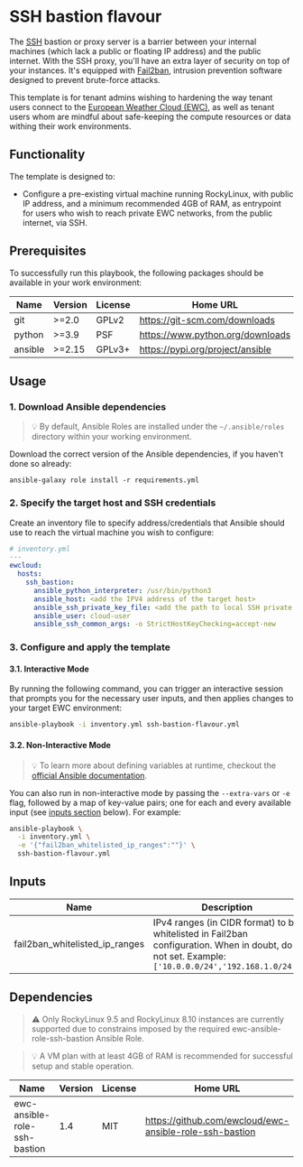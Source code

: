 # SSH bastion flavour
The [SSH](https://en.wikipedia.org/wiki/Secure_Shell) bastion or proxy server
is a barrier between your internal machines (which lack a public or floating IP
address) and the public internet. With the SSH proxy, you'll have an extra layer of
security on top of your instances. It's equipped with
[Fail2ban](https://github.com/fail2ban/fail2ban),
intrusion prevention software designed to prevent brute-force attacks.

This template is for tenant admins wishing to hardening the way tenant users
connect to the [European Weather Cloud (EWC)](https://europeanweather.cloud/),
as well as tenant users whom are mindful about safe-keeping the compute resources
or data withing their work environments.

## Functionality
The template is designed to:

* Configure a pre-existing virtual machine running RockyLinux, with public IP
address, and a minimum recommended 4GB of RAM, as entrypoint for users who
wish to reach private EWC networks, from the public internet, via SSH.

## Prerequisites

To successfully run this playbook, the following packages should be available in your work environment:

| Name | Version | License | Home URL |
|------|---------|----- |-----|
| git | >=2.0 | GPLv2  | https://git-scm.com/downloads |
| python | >=3.9   | PSF | https://www.python.org/downloads  |
| ansible | >=2.15 |  GPLv3+ | https://pypi.org/project/ansible  |

## Usage

### 1. Download  Ansible dependencies
>💡 By default, Ansible Roles are installed under the `~/.ansible/roles` directory within your working environment.

Download the correct version of the Ansible dependencies, if you haven't done so already:

```
ansible-galaxy role install -r requirements.yml
```

### 2. Specify the target host and SSH credentials
Create an inventory file to specify address/credentials that Ansible should use
to reach the virtual machine you wish to configure:

```yaml
# inventory.yml
---
ewcloud:
  hosts:
    ssh_bastion:
      ansible_python_interpreter: /usr/bin/python3
      ansible_host: <add the IPV4 address of the target host>
      ansible_ssh_private_key_file: <add the path to local SSH private key file>
      ansible_user: cloud-user
      ansible_ssh_common_args: -o StrictHostKeyChecking=accept-new
```

### 3. Configure and apply the template

#### 3.1. Interactive Mode

By running the following command, you can trigger an interactive session that
prompts you for the necessary user inputs, and then applies changes to your
target EWC environment:

```bash
ansible-playbook -i inventory.yml ssh-bastion-flavour.yml
```

#### 3.2. Non-Interactive Mode

>💡 To learn more about defining variables at runtime, checkout the
[official Ansible documentation](https://docs.ansible.com/ansible/latest/playbook_guide/playbooks_variables.html).

You can also run in non-interactive mode by passing the
`--extra-vars` or `-e` flag, followed by a map of  key-value pairs; one for
each and every available input (see [inputs section](#inputs) below). For
example:

```bash
ansible-playbook \
  -i inventory.yml \
  -e '{"fail2ban_whitelisted_ip_ranges":""}' \
  ssh-bastion-flavour.yml
```

## Inputs

| Name | Description | Type | Default | Required |
|------|-------------|------|---------|----------|
| fail2ban_whitelisted_ip_ranges | IPv4 ranges (in CIDR format) to be whitelisted in Fail2ban configuration. When in doubt, do not set. Example: `['10.0.0.0/24','192.168.1.0/24']` | `list(string)` | `''` | no |

## Dependencies

> ⚠️ Only RockyLinux 9.5 and RockyLinux 8.10 instances are currently supported due
to constrains imposed by the required ewc-ansible-role-ssh-bastion Ansible
Role.

> 💡 A VM plan with at least 4GB of RAM is recommended for successful setup and
stable operation.

| Name | Version | License |Home URL |
|------|---------|-------|-------|
| ewc-ansible-role-ssh-bastion | 1.4 | MIT | https://github.com/ewcloud/ewc-ansible-role-ssh-bastion |
